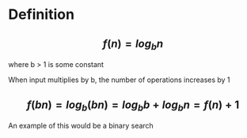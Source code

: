 # Definition
## $$f(n) = log_bn$$
where b > 1 is some constant

When input multiplies by b, the number of operations increases by 1
## $$f(bn)=log_b(bn) = log_bb + log_bn = f(n)+1$$
An example of this would be a binary search